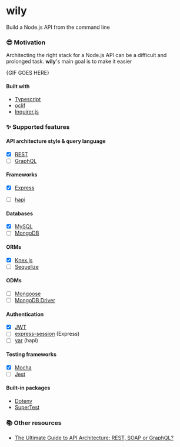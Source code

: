 # wily

Build a Node.js API from the command line

### 😎 Motivation

Architecting the right stack for a Node.js API can be a difficult and prolonged task. **wily**'s main goal is to make it easier

{GIF GOES HERE}

#### Built with

* [Typescript](https://www.npmjs.com/package/typescript)
* [oclif](https://www.npmjs.com/package/oclif)
* [Inquirer.js](https://www.npmjs.com/package/inquirer)


### ✨ Supported features 

#### API architecture style & query language
- [x] [REST](https://www.w3.org/2001/sw/wiki/REST)
- [ ] [GraphQL](https://graphql.org/)

#### Frameworks
- [x] [Express](https://www.npmjs.com/package/express) 
- [ ] [hapi](https://www.npmjs.com/package/hapi)


#### Databases
- [x] [MySQL](https://www.npmjs.com/package/mysql)
- [ ] [MongoDB](https://www.npmjs.com/package/mongodb)

#### ORMs
- [x] [Knex.js](https://www.npmjs.com/package/knex)
- [ ] [Sequelize](https://www.npmjs.com/package/sequelize)

#### ODMs
- [ ] [Mongoose](https://www.npmjs.com/package/mongoose)
- [ ] [MongoDB Driver](https://mongodb.github.io/node-mongodb-native)

#### Authentication
- [x] [JWT](https://www.npmjs.com/package/jsonwebtoken)
- [ ] [express-session](https://www.npmjs.com/package/express-session) (Express)
- [ ] [yar](https://www.npmjs.com/package/yar) (hapi)

#### Testing frameworks

- [x] [Mocha](https://www.npmjs.com/package/mocha)
- [ ] [Jest](https://www.npmjs.com/package/jest)

#### Built-in packages

* [Dotenv](https://www.npmjs.com/package/dotenv)
* [SuperTest](https://www.npmjs.com/package/supertest)


### 📚 Other resources

* [The Ultimate Guide to API Architecture: REST, SOAP or GraphQL?](https://da-14.com/blog/ultimate-guide-api-architecture-rest-soap-or-graphql)
